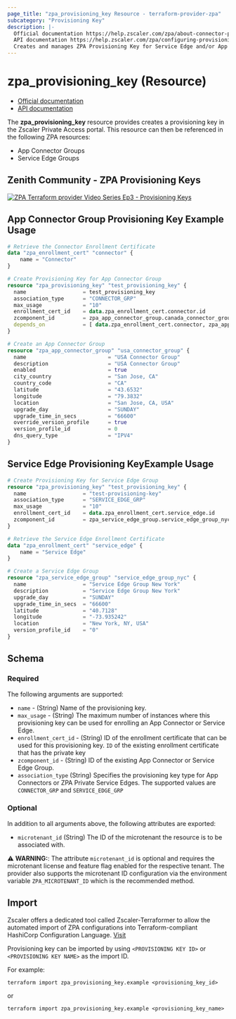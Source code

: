```yaml
---
page_title: "zpa_provisioning_key Resource - terraform-provider-zpa"
subcategory: "Provisioning Key"
description: |-
  Official documentation https://help.zscaler.com/zpa/about-connector-provisioning-keys
  API documentation https://help.zscaler.com/zpa/configuring-provisioning-keys-using-api
  Creates and manages ZPA Provisioning Key for Service Edge and/or App Connector Groups.
---
```


# zpa_provisioning_key (Resource)

* [Official documentation](https://help.zscaler.com/zpa/about-connector-provisioning-keys)
* [API documentation](https://help.zscaler.com/zpa/configuring-provisioning-keys-using-api)

The **zpa_provisioning_key** resource provides creates a provisioning key in the Zscaler Private Access portal. This resource can then be referenced in the following ZPA resources:

* App Connector Groups
* Service Edge Groups

## Zenith Community - ZPA Provisioning Keys

[![ZPA Terraform provider Video Series Ep3 - Provisioning Keys](https://raw.githubusercontent.com/zscaler/terraform-provider-zpa/master/images/zpa_provisioning_key.svg)](https://community.zscaler.com/zenith/s/question/0D54u00009evlEnCAI/video-zpa-terraform-provider-video-series-ep3-provisioning-keys)

## App Connector Group Provisioning Key Example Usage

```terraform
# Retrieve the Connector Enrollment Certificate
data "zpa_enrollment_cert" "connector" {
    name = "Connector"
}

# Create Provisioning Key for App Connector Group
resource "zpa_provisioning_key" "test_provisioning_key" {
  name                  = test_provisioning_key
  association_type      = "CONNECTOR_GRP"
  max_usage             = "10"
  enrollment_cert_id    = data.zpa_enrollment_cert.connector.id
  zcomponent_id         = zpa_app_connector_group.canada_connector_group.id
  depends_on            = [ data.zpa_enrollment_cert.connector, zpa_app_connector_group.us_connector_group]
}

# Create an App Connector Group
resource "zpa_app_connector_group" "usa_connector_group" {
  name                          = "USA Connector Group"
  description                   = "USA Connector Group"
  enabled                       = true
  city_country                  = "San Jose, CA"
  country_code                  = "CA"
  latitude                      = "43.6532"
  longitude                     = "79.3832"
  location                      = "San Jose, CA, USA"
  upgrade_day                   = "SUNDAY"
  upgrade_time_in_secs          = "66600"
  override_version_profile      = true
  version_profile_id            = 0
  dns_query_type                = "IPV4"
}
```

## Service Edge Provisioning KeyExample Usage

```terraform
# Create Provisioning Key for Service Edge Group
resource "zpa_provisioning_key" "test_provisioning_key" {
  name                  = "test-provisioning-key"
  association_type      = "SERVICE_EDGE_GRP"
  max_usage             = "10"
  enrollment_cert_id    = data.zpa_enrollment_cert.service_edge.id
  zcomponent_id         = zpa_service_edge_group.service_edge_group_nyc.id
}

# Retrieve the Service Edge Enrollment Certificate
data "zpa_enrollment_cert" "service_edge" {
    name = "Service Edge"
}

# Create a Service Edge Group
resource "zpa_service_edge_group" "service_edge_group_nyc" {
  name                  = "Service Edge Group New York"
  description           = "Service Edge Group New York"
  upgrade_day           = "SUNDAY"
  upgrade_time_in_secs  = "66600"
  latitude              = "40.7128"
  longitude             = "-73.935242"
  location              = "New York, NY, USA"
  version_profile_id    = "0"
}
```

## Schema

### Required

The following arguments are supported:

* `name` - (String) Name of the provisioning key.
* `max_usage` - (String) The maximum number of instances where this provisioning key can be used for enrolling an App Connector or Service Edge.
* `enrollment_cert_id` - (String) ID of the enrollment certificate that can be used for this provisioning key. `ID` of the existing enrollment certificate that has the private key
* `zcomponent_id` - (String) ID of the existing App Connector or Service Edge Group.
* `association_type` (String) Specifies the provisioning key type for App Connectors or ZPA Private Service Edges. The supported values are `CONNECTOR_GRP` and `SERVICE_EDGE_GRP`

### Optional

In addition to all arguments above, the following attributes are exported:

* `microtenant_id` (String) The ID of the microtenant the resource is to be associated with.

⚠️ **WARNING:**: The attribute ``microtenant_id`` is optional and requires the microtenant license and feature flag enabled for the respective tenant. The provider also supports the microtenant ID configuration via the environment variable `ZPA_MICROTENANT_ID` which is the recommended method.

## Import

Zscaler offers a dedicated tool called Zscaler-Terraformer to allow the automated import of ZPA configurations into Terraform-compliant HashiCorp Configuration Language.
[Visit](https://github.com/zscaler/zscaler-terraformer)

Provisioning key can be imported by using `<PROVISIONING KEY ID>` or `<PROVISIONING KEY NAME>` as the import ID.

For example:

```shell
terraform import zpa_provisioning_key.example <provisioning_key_id>
```

or

```shell
terraform import zpa_provisioning_key.example <provisioning_key_name>
```
